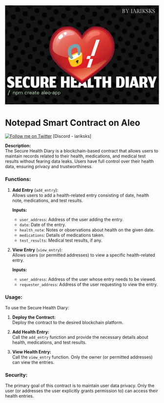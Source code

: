 ![alt text](imgs/Secure_health_diary.png "quiz")

# Notepad Smart Contract on Aleo
[![Follow me on Twitter](https://img.shields.io/badge/Twitter-%231DA1F2.svg?style=for-the-badge&logo=Twitter&logoColor=white)](https://twitter.com/tjXg11epgcOqcMg)
[Discord - iariksks]

**Description:**  
The Secure Health Diary is a blockchain-based contract that allows users to maintain records related to their health, medications, and medical test results without fearing data leaks. Users have full control over their health data, ensuring privacy and trustworthiness.

### Functions:

1. **Add Entry** (`add_entry`):  
   Allows users to add a health-related entry consisting of date, health note, medications, and test results. 
   
   **Inputs:**  
   - `user_address`: Address of the user adding the entry.
   - `date`: Date of the entry.
   - `health_note`: Notes or observations about health on the given date.
   - `medications`: Details of medications taken.
   - `test_results`: Medical test results, if any.

2. **View Entry** (`view_entry`):  
   Allows users (or permitted addresses) to view a specific health-related entry.
   
   **Inputs:**  
   - `user_address`: Address of the user whose entry needs to be viewed.
   - `requester_address`: Address of the user requesting to view the entry.

### Usage:

To use the Secure Health Diary:

1. **Deploy the Contract:**  
   Deploy the contract to the desired blockchain platform.

2. **Add Health Entry:**  
   Call the `add_entry` function and provide the necessary details about health, medications, and test results.

3. **View Health Entry:**  
   Call the `view_entry` function. Only the owner (or permitted addresses) can view the entries.

### Security:

The primary goal of this contract is to maintain user data privacy. Only the user (or addresses the user explicitly grants permission to) can access their health entries.
